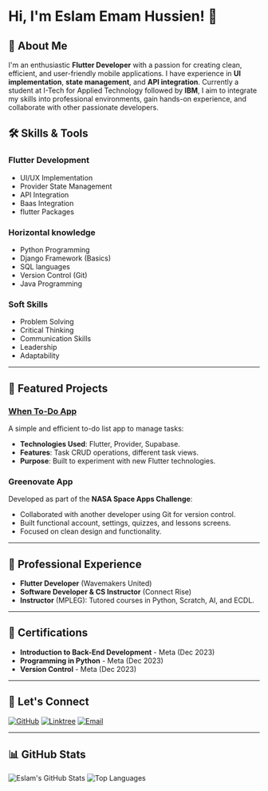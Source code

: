 # Hi, I'm Eslam Emam Hussien! 👋

## 🚀 About Me
I'm an enthusiastic **Flutter Developer** with a passion for creating clean, efficient, and user-friendly mobile applications. I have experience in **UI implementation**, **state management**, and **API integration**. Currently a student at I-Tech for Applied Technology followed by **IBM**, I aim to integrate my skills into professional environments, gain hands-on experience, and collaborate with other passionate developers.

## 🛠️ Skills & Tools
### **Flutter Development**
- UI/UX Implementation
- Provider State Management
- API Integration
- Baas Integration
- flutter Packages

### **Horizontal knowledge**
- Python Programming
- Django Framework (Basics)
- SQL languages
- Version Control (Git)
- Java Programming

### **Soft Skills**
- Problem Solving
- Critical Thinking
- Communication Skills
- Leadership
- Adaptability

---

## 🌟 Featured Projects

### [**When To-Do App**](https://github.com/Eslam99Emam/When_to_do)
A simple and efficient to-do list app to manage tasks:
- **Technologies Used**: Flutter, Provider, Supabase.
- **Features**: Task CRUD operations, different task views.
- **Purpose**: Built to experiment with new Flutter technologies.

### **Greenovate App**
Developed as part of the **NASA Space Apps Challenge**:
- Collaborated with another developer using Git for version control.
- Built functional account, settings, quizzes, and lessons screens.
- Focused on clean design and functionality.

---

## 💼 Professional Experience

- **Flutter Developer** (Wavemakers United)
- **Software Developer & CS Instructor** (Connect Rise)
- **Instructor** (MPLEG): Tutored courses in Python, Scratch, AI, and ECDL.

---

## 📜 Certifications
- **Introduction to Back-End Development** - Meta (Dec 2023)
- **Programming in Python** - Meta (Dec 2023)
- **Version Control** - Meta (Dec 2023)

---

## 🔗 Let's Connect
[![GitHub](https://img.shields.io/badge/GitHub-181717?style=flat&logo=github&logoColor=white)](https://github.com/Eslam99Emam)
[![Linktree](https://img.shields.io/badge/Linktree-39E09B?style=flat&logo=linktree&logoColor=white)](https://linktr.ee/eslam.emam.hussien)
[![Email](https://img.shields.io/badge/Email-c14438?style=flat&logo=gmail&logoColor=white)](mailto:eslam.emam.hussien@gmail.com)

---

## 📊 GitHub Stats
![Eslam's GitHub Stats](https://github-readme-stats.vercel.app/api?username=Eslam99Emam&show_icons=true&theme=radical)
![Top Languages](https://github-readme-stats.vercel.app/api/top-langs/?username=Eslam99Emam&layout=compact&theme=radical)
